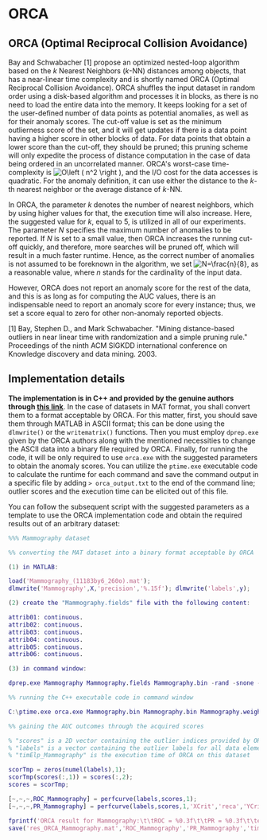 # ORCA

## ORCA (Optimal Reciprocal Collision Avoidance)

Bay and Schwabacher [1] propose an optimized nested-loop algorithm based on the _k_ Nearest Neighbors (_k_-NN) distances among objects, that has a near-linear time complexity and is shortly named ORCA (Optimal Reciprocal Collision Avoidance). ORCA shuffles the input dataset in random order using a disk-based algorithm and processes it in blocks, as there is no need to load the entire data into the memory. It keeps looking for a set of the user-defined number of data points as potential anomalies, as well as for their anomaly scores. The cut-off value is set as the minimum outlierness score of the set, and it will get updates if there is a data point having a higher score in other blocks of data. For data points that obtain a lower score than the cut-off, they should be pruned; this pruning scheme will only expedite the process of distance computation in the case of data being ordered in an uncorrelated manner. ORCA's worst-case time-complexity is <img src="https://latex.codecogs.com/svg.image?O\left&space;(&space;n^2&space;\right&space;)" title="O\left ( n^2 \right )" />, and the I/O cost for the data accesses is quadratic. For the anomaly definition, it can use either the distance to the _k_-th nearest neighbor or the average distance of _k_-NN.

In ORCA, the parameter _k_ denotes the number of nearest neighbors, which by using higher values for that, the execution time will also increase. Here, the suggested value for _k_, equal to 5, is utilized in all of our experiments. The parameter _N_ specifies the maximum number of anomalies to be reported. If _N_ is set to a small value, then ORCA increases the running cut-off quickly, and therefore, more searches will be pruned off, which will result in a much faster runtime. Hence, as the correct number of anomalies is not assumed to be foreknown in the algorithm, we set <img src="https://latex.codecogs.com/svg.image?N=\frac{n}{8}" title="N=\frac{n}{8}" />, as a reasonable value, where _n_ stands for the cardinality of the input data.

However, ORCA does not report an anomaly score for the rest of the data, and this is as long as for computing the AUC values, there is an indispensable need to report an anomaly score for every instance; thus, we set a score equal to zero for other non-anomaly reported objects.

[1] Bay, Stephen D., and Mark Schwabacher. "Mining distance-based outliers in near linear time with randomization and a simple pruning rule." Proceedings of the ninth ACM SIGKDD international conference on Knowledge discovery and data mining. 2003.

## Implementation details

**The implementation is in C++ and provided by the genuine authors through [this link](http://www.stephenbay.net/orca/)**. In the case of datasets in MAT format, you shall convert them to a format acceptable by ORCA. For this matter, first, you should save them through MATLAB in ASCII format; this can be done using the `dlmwrite()` or the `writematrix()` functions. Then you must employ `dprep.exe` given by the ORCA authors along with the mentioned necessities to change the ASCII data into a binary file required by ORCA. Finally, for running the code, it will be only required to use `orca.exe` with the suggested parameters to obtain the anomaly scores. You can utilize the `ptime.exe` executable code to calculate the runtime for each command and save the command output in a specific file by adding `> orca_output.txt` to the end of the command line; outlier scores and the execution time can be elicited out of this file.

You can follow the subsequent script with the suggested parameters as a template to use the ORCA implementation code and obtain the required results out of an arbitrary dataset:

```matlab
%%% Mammography dataset

%% converting the MAT dataset into a binary format acceptable by ORCA

(1) in MATLAB:

load('Mammography_(11183by6_260o).mat');
dlmwrite('Mammography',X,'precision','%.15f'); dlmwrite('labels',y);

(2) create the "Mammography.fields" file with the following content:

attrib01: continuous.
attrib02: continuous.
attrib03: continuous.
attrib04: continuous.
attrib05: continuous.
attrib06: continuous.

(3) in command window:

dprep.exe Mammography Mammography.fields Mammography.bin -rand -snone -cleanf

%% running the C++ executable code in command window

C:\ptime.exe orca.exe Mammography.bin Mammography.bin Mammography.weights -n 1397 > Mammography_ORCA.comOut

%% gaining the AUC outcomes through the acquired scores

% "scores" is a 2D vector containing the outlier indices provided by ORCA along with the subsequent outlier scores
% "labels" is a vector containing the outlier labels for all data elements; 0 for inliers, and 1 for outliers
% "timElp_Mammography" is the execution time of ORCA on this dataset

scorTmp = zeros(numel(labels),1);
scorTmp(scores(:,1)) = scores(:,2);
scores = scorTmp;

[~,~,~,ROC_Mammography] = perfcurve(labels,scores,1);
[~,~,~,PR_Mammography] = perfcurve(labels,scores,1,'XCrit','reca','YCrit','prec');

fprintf('ORCA result for Mammography:\t\tROC = %0.3f\t\tPR = %0.3f\t\telpsTime = %0.3f sec\n\n',ROC_Mammography,PR_Mammography,timElp_Mammography);
save('res_ORCA_Mammography.mat','ROC_Mammography','PR_Mammography','timElp_Mammography');
```


